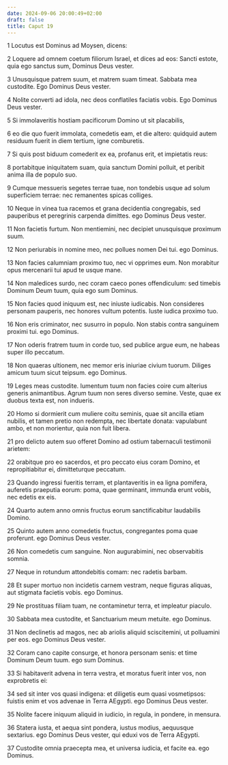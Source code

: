 ```yaml
---
date: 2024-09-06 20:00:49+02:00
draft: false
title: Caput 19
---
```





1 Locutus est Dominus ad Moysen, dicens:

2 Loquere ad omnem coetum filiorum Israel, et dices ad eos: Sancti estote, quia ego sanctus sum, Dominus Deus vester.

3 Unusquisque patrem suum, et matrem suam timeat. Sabbata mea custodite. Ego Dominus Deus vester.

4 Nolite converti ad idola, nec deos conflatiles faciatis vobis. Ego Dominus Deus vester.

5 Si immolaveritis hostiam pacificorum Domino ut sit placabilis,

6 eo die quo fuerit immolata, comedetis eam, et die altero: quidquid autem residuum fuerit in diem tertium, igne comburetis.

7 Si quis post biduum comederit ex ea, profanus erit, et impietatis reus:

8 portabitque iniquitatem suam, quia sanctum Domini polluit, et peribit anima illa de populo suo.

9 Cumque messueris segetes terrae tuae, non tondebis usque ad solum superficiem terrae: nec remanentes spicas colliges.

10 Neque in vinea tua racemos et grana decidentia congregabis, sed pauperibus et peregrinis carpenda dimittes. ego Dominus Deus vester.

11 Non facietis furtum. Non mentiemini, nec decipiet unusquisque proximum suum.

12 Non periurabis in nomine meo, nec pollues nomen Dei tui. ego Dominus.

13 Non facies calumniam proximo tuo, nec vi opprimes eum. Non morabitur opus mercenarii tui apud te usque mane.

14 Non maledices surdo, nec coram caeco pones offendiculum: sed timebis Dominum Deum tuum, quia ego sum Dominus.

15 Non facies quod iniquum est, nec iniuste iudicabis. Non consideres personam pauperis, nec honores vultum potentis. Iuste iudica proximo tuo.

16 Non eris criminator, nec susurro in populo. Non stabis contra sanguinem proximi tui. ego Dominus.

17 Non oderis fratrem tuum in corde tuo, sed publice argue eum, ne habeas super illo peccatum.

18 Non quaeras ultionem, nec memor eris iniuriae civium tuorum. Diliges amicum tuum sicut teipsum. ego Dominus.

19 Leges meas custodite. Iumentum tuum non facies coire cum alterius generis animantibus. Agrum tuum non seres diverso semine. Veste, quae ex duobus texta est, non indueris.

20 Homo si dormierit cum muliere coitu seminis, quae sit ancilla etiam nubilis, et tamen pretio non redempta, nec libertate donata: vapulabunt ambo, et non morientur, quia non fuit libera.

21 pro delicto autem suo offeret Domino ad ostium tabernaculi testimonii arietem:

22 orabitque pro eo sacerdos, et pro peccato eius coram Domino, et repropitiabitur ei, dimitteturque peccatum.

23 Quando ingressi fueritis terram, et plantaveritis in ea ligna pomifera, auferetis praeputia eorum: poma, quae germinant, immunda erunt vobis, nec edetis ex eis.

24 Quarto autem anno omnis fructus eorum sanctificabitur laudabilis Domino.

25 Quinto autem anno comedetis fructus, congregantes poma quae proferunt. ego Dominus Deus vester.

26 Non comedetis cum sanguine. Non augurabimini, nec observabitis somnia.

27 Neque in rotundum attondebitis comam: nec radetis barbam.

28 Et super mortuo non incidetis carnem vestram, neque figuras aliquas, aut stigmata facietis vobis. ego Dominus.

29 Ne prostituas filiam tuam, ne contaminetur terra, et impleatur piaculo.

30 Sabbata mea custodite, et Sanctuarium meum metuite. ego Dominus.

31 Non declinetis ad magos, nec ab ariolis aliquid sciscitemini, ut polluamini per eos. ego Dominus Deus vester.

32 Coram cano capite consurge, et honora personam senis: et time Dominum Deum tuum. ego sum Dominus.

33 Si habitaverit advena in terra vestra, et moratus fuerit inter vos, non exprobretis ei:

34 sed sit inter vos quasi indigena: et diligetis eum quasi vosmetipsos: fuistis enim et vos advenae in Terra AEgypti. ego Dominus Deus vester.

35 Nolite facere iniquum aliquid in iudicio, in regula, in pondere, in mensura.

36 Statera iusta, et aequa sint pondera, iustus modius, aequusque sextarius. ego Dominus Deus vester, qui eduxi vos de Terra AEgypti.

37 Custodite omnia praecepta mea, et universa iudicia, et facite ea. ego Dominus.

